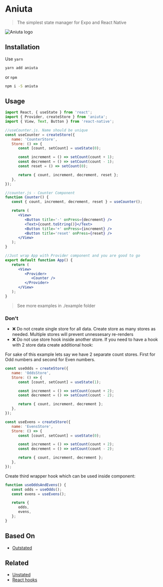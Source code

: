 # Aniuta

> The simplest state manager for Expo and React Native

![Aniuta logo](https://raw.githubusercontent.com/qwertydevelopment/aniuta/master/aniuta.png)

## Installation

Use `yarn`
```sh
yarn add aniuta
```

or `npm`
```sh
npm i -S aniuta
```


## Usage

```jsx
import React, { useState } from 'react';
import { Provider, createStore } from 'aniuta';
import { View, Text, Button } from 'react-native';

//useCounter.js. Name should be unique
const useCounter = createStore({
   name: 'CounterStore',
   Store: () => {
      const [count, setCount] = useState(0);

      const increment = () => setCount(count + 1);
      const decrement = () => setCount(count - 1);
      const reset = () => setCount(0);

      return { count, increment, decrement, reset };
   },
});

//counter.js - Counter Component
function Counter() {
   const { count, increment, decrement, reset } = useCounter();

   return (
      <View>
         <Button title='-' onPress={decrement} />
         <Text>{count.toString()}</Text>
         <Button title='+' onPress={increment} />
         <Button title='reset' onPress={reset} />
      </View>
   );
}

//Just wrap App with Provider component and you are good to go
export default function App() {
   return (
      <View>
         <Provider>
            <Counter />
         </Provider>
      </View>
   );
}
```

> See more examples in ./example folder

### Don't

-  ❌ Do not create single store for all data. Create store as many stores as needed. Multiple stores will prevent unnessesary re-renders
-  ❌ Do not use store hook inside another store. If you need to have a hook with 2 store data create additional hook:

For sake of this example lets say we have 2 separate count stores. First for Odd numbers and second for Even numbers.

```javascript
const useOdds = createStore({
   name: 'OddsStore',
   Store: () => {
      const [count, setCount] = useState(1);

      const increment = () => setCount(count + 2);
      const decrement = () => setCount(count - 2);

      return { count, increment, decrement };
   },
});

const useEvens = createStore({
   name: 'EvensStore',
   Store: () => {
      const [count, setCount] = useState(0);

      const increment = () => setCount(count + 2);
      const decrement = () => setCount(count - 2);

      return { count, increment, decrement };
   },
});
```

Create third wrapper hook which can be used inside component:

```javascript
function useOddsAndEvens() {
   const odds = useOdds();
   const evens = useEvens();

   return {
      odds,
      evens,
   };
}
```

## Based On

-  [Outstated](https://github.com/yamalight/outstated)

## Related

-  [Unstated](https://github.com/jamiebuilds/unstated)
-  [React hooks](https://reactjs.org/docs/hooks-intro.html)
